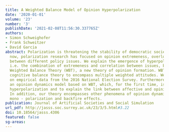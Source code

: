 ```yaml
---
title: A Weighted Balance Model of Opinion Hyperpolarization
date: '2020-01-01'
volume: '23'
number: '3'
publishDate: '2021-02-08T11:56:30.337765Z'
authors:
- Simon Schweighofer
- Frank Schweitzer
- David Garcia
abstract: Polarization is threatening the stability of democratic societies. Until
  now, polarization research has focused on opinion extremeness, overlooking the correlation
  between different policy issues. We explain the emergence of hyperpolarization,
  i.e. the combination of extremeness and correlation between issues, by developing
  Weighted Balance Theory (WBT), a new theory of opinion formation. WBT extends Heider’s
  cognitive balance theory to encompass multiple weighted attitudes. We validate WBT
  on empirical data from the 2016 National Election Survey. Furthermore, we develop
  an opinion dynamics model based on WBT, which, for the first time, is able to generate
  hyperpolarization and to explain the link between affective and opinion polarization.
  In addition, our theory encompasses other phenomena of opinion dynamics, including
  mono - polarization and backfire effects.
publication: Journal of Artificial Societies and Social Simulation
url_pdf: http://jasss.soc.surrey.ac.uk/23/3/5.html#3.22
doi: 10.18564/jasss.4306
featured: false
sg-areas:
---
```

